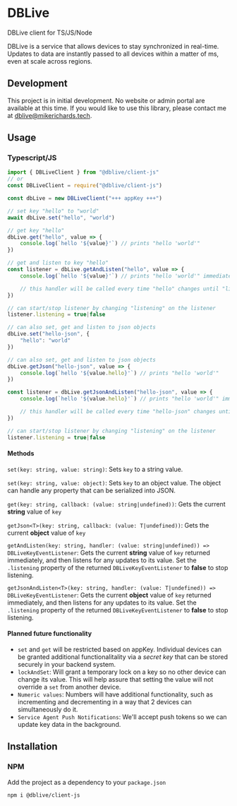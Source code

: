 # DBLive
DBLive client for TS/JS/Node

DBLive is a service that allows devices to stay synchronized in real-time. Updates to data are instantly passed to all devices within a matter of ms, even at scale across regions.

## Development
This project is in initial development. No website or admin portal are available at this time. If you would like to use this library, please contact me at [dblive@mikerichards.tech](mailto:dblive@mikerichards.tech).

## Usage

### Typescript/JS
```typescript
import { DBLiveClient } from "@dblive/client-js" 
// or
const DBLiveClient = require("@dblive/client-js")

const dbLive = new DBLiveClient("+++ appKey +++")

// set key "hello" to "world"
await dbLive.set("hello", "world")

// get key "hello"
dbLive.get("hello", value => {
	console.log(`hello '${value}'`) // prints "hello 'world'"
})

// get and listen to key "hello"
const listener = dbLive.getAndListen("hello", value => {
	console.log(`hello '${value}'`) // prints "hello 'world'" immediately

	// this handler will be called every time "hello" changes until "listener.listening" is false
})

// can start/stop listener by changing "listening" on the listener
listener.listening = true|false

// can also set, get and listen to json objects
dbLive.set("hello-json", {
	"hello": "world"
})

// can also set, get and listen to json objects
dbLive.getJson("hello-json", value => {
	console.log(`hello '${value.hello}'`) // prints "hello 'world'"
})

const listener = dbLive.getJsonAndListen("hello-json", value => {
	console.log(`hello '${value.hello}'`) // prints "hello 'world'" immediately

	// this handler will be called every time "hello-json" changes until "listener.listening" is false
})

// can start/stop listener by changing "listening" on the listener
listener.listening = true|false
```

#### Methods
`set(key: string, value: string)`: Sets `key` to a string value.

`set(key: string, value: object)`: Sets `key` to an object value. The object can handle any property that can be serialized into JSON.

`get(key: string, callback: (value: string|undefined))`: Gets the current **string** value of `key`

`getJson<T>(key: string, callback: (value: T|undefined))`: Gets the current **object** value of `key`

`getAndListen(key: string, handler: (value: string|undefined)) => DBLiveKeyEventListener`: Gets the current **string** value of `key` returned immediately, and then listens for any updates to its value. Set the `.listening` property of the returned `DBLiveKeyEventListener` to **false** to stop listening.

`getJsonAndListen<T>(key: string, handler: (value: T|undefined)) => DBLiveKeyEventListener`: Gets the current **object** value of `key` returned immediately, and then listens for any updates to its value. Set the `.listening` property of the returned `DBLiveKeyEventListener` to **false** to stop listening.

#### Planned future functionality
  * `set` and `get` will be restricted based on appKey. Individual devices can be granted additional functionalitality via a *secret key* that can be stored securely in your backend system.
  * `lockAndSet`: Will grant a temporary lock on a key so no other device can change its value. This will help assure that setting the value will not override a `set` from another device.
  * `Numeric values`: Numbers will have additional functionality, such as incrementing and decrementing in a way that 2 devices can simultaneously do it.
  * `Service Agent Push Notifications`: We'll accept push tokens so we can update key data in the background.

## Installation

### NPM
Add the project as a dependency to your `package.json`

`npm i @dblive/client-js`
